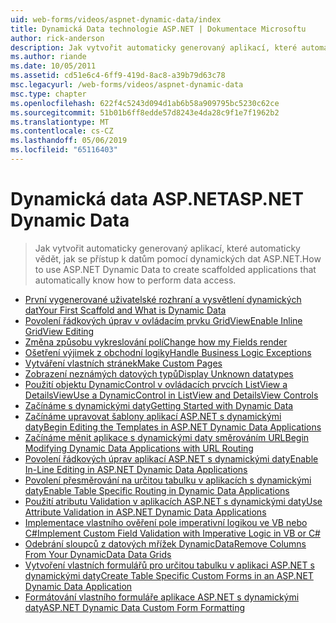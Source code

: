 ```yaml
---
uid: web-forms/videos/aspnet-dynamic-data/index
title: Dynamická Data technologie ASP.NET | Dokumentace Microsoftu
author: rick-anderson
description: Jak vytvořit automaticky generovaný aplikací, které automaticky vědět, jak se přístup k datům pomocí dynamických dat ASP.NET.
ms.author: riande
ms.date: 10/05/2011
ms.assetid: cd51e6c4-6ff9-419d-8ac8-a39b79d63c78
msc.legacyurl: /web-forms/videos/aspnet-dynamic-data
msc.type: chapter
ms.openlocfilehash: 622f4c5243d094d1ab6b58a909795bc5230c62ce
ms.sourcegitcommit: 51b01b6ff8edde57d8243e4da28c9f1e7f1962b2
ms.translationtype: MT
ms.contentlocale: cs-CZ
ms.lasthandoff: 05/06/2019
ms.locfileid: "65116403"
---
```

# <a name="aspnet-dynamic-data"></a><span data-ttu-id="d4d55-103">Dynamická data ASP.NET</span><span class="sxs-lookup"><span data-stu-id="d4d55-103">ASP.NET Dynamic Data</span></span>

> <span data-ttu-id="d4d55-104">Jak vytvořit automaticky generovaný aplikací, které automaticky vědět, jak se přístup k datům pomocí dynamických dat ASP.NET.</span><span class="sxs-lookup"><span data-stu-id="d4d55-104">How to use ASP.NET Dynamic Data to create scaffolded applications that automatically know how to perform data access.</span></span>

- [<span data-ttu-id="d4d55-105">První vygenerované uživatelské rozhraní a vysvětlení dynamických dat</span><span class="sxs-lookup"><span data-stu-id="d4d55-105">Your First Scaffold and What is Dynamic Data</span></span>](your-first-scaffold-and-what-is-dynamic-data.md)
- [<span data-ttu-id="d4d55-106">Povolení řádkových úprav v ovládacím prvku GridView</span><span class="sxs-lookup"><span data-stu-id="d4d55-106">Enable Inline GridView Editing</span></span>](how-do-i-enable-inline-gridview-editing.md)
- [<span data-ttu-id="d4d55-107">Změna způsobu vykreslování polí</span><span class="sxs-lookup"><span data-stu-id="d4d55-107">Change how my Fields render</span></span>](how-do-i-change-how-my-fields-render.md)
- [<span data-ttu-id="d4d55-108">Ošetření výjimek z obchodní logiky</span><span class="sxs-lookup"><span data-stu-id="d4d55-108">Handle Business Logic Exceptions</span></span>](how-do-i-handle-business-logic-exceptions.md)
- [<span data-ttu-id="d4d55-109">Vytváření vlastních stránek</span><span class="sxs-lookup"><span data-stu-id="d4d55-109">Make Custom Pages</span></span>](how-do-i-make-custom-pages.md)
- [<span data-ttu-id="d4d55-110">Zobrazení neznámých datových typů</span><span class="sxs-lookup"><span data-stu-id="d4d55-110">Display Unknown datatypes</span></span>](how-do-i-display-unknown-datatypes.md)
- [<span data-ttu-id="d4d55-111">Použití objektu DynamicControl v ovládacích prvcích ListView a DetailsView</span><span class="sxs-lookup"><span data-stu-id="d4d55-111">Use a DynamicControl in ListView and DetailsView Controls</span></span>](how-do-i-use-a-dynamiccontrol-in-listview-and-detailsview-controls.md)
- [<span data-ttu-id="d4d55-112">Začínáme s dynamickými daty</span><span class="sxs-lookup"><span data-stu-id="d4d55-112">Getting Started with Dynamic Data</span></span>](getting-started-with-dynamic-data.md)
- [<span data-ttu-id="d4d55-113">Začínáme upravovat šablony aplikací ASP.NET s dynamickými daty</span><span class="sxs-lookup"><span data-stu-id="d4d55-113">Begin Editing the Templates in ASP.NET Dynamic Data Applications</span></span>](begin-editing-the-templates-in-aspnet-dynamic-data-applications.md)
- [<span data-ttu-id="d4d55-114">Začínáme měnit aplikace s dynamickými daty směrováním URL</span><span class="sxs-lookup"><span data-stu-id="d4d55-114">Begin Modifying Dynamic Data Applications with URL Routing</span></span>](begin-modifying-dynamic-data-applications-with-url-routing.md)
- [<span data-ttu-id="d4d55-115">Povolení řádkových úprav aplikací ASP.NET s dynamickými daty</span><span class="sxs-lookup"><span data-stu-id="d4d55-115">Enable In-Line Editing in ASP.NET Dynamic Data Applications</span></span>](enable-in-line-editing-in-aspnet-dynamic-data-applications.md)
- [<span data-ttu-id="d4d55-116">Povolení přesměrování na určitou tabulku v aplikacích s dynamickými daty</span><span class="sxs-lookup"><span data-stu-id="d4d55-116">Enable Table Specific Routing in Dynamic Data Applications</span></span>](how-to-enable-table-specific-routing-in-dynamic-data-applications.md)
- [<span data-ttu-id="d4d55-117">Použití atributu Validation v aplikacích ASP.NET s dynamickými daty</span><span class="sxs-lookup"><span data-stu-id="d4d55-117">Use Attribute Validation in ASP.NET Dynamic Data Applications</span></span>](how-to-use-attribute-validation-in-aspnet-dynamic-data-applications.md)
- [<span data-ttu-id="d4d55-118">Implementace vlastního ověření pole imperativní logikou ve VB nebo C#</span><span class="sxs-lookup"><span data-stu-id="d4d55-118">Implement Custom Field Validation with Imperative Logic in VB or C#</span></span>](how-to-implement-custom-field-validation-with-imperative-logic-in-vb-or-c.md)
- [<span data-ttu-id="d4d55-119">Odebrání sloupců z datových mřížek DynamicData</span><span class="sxs-lookup"><span data-stu-id="d4d55-119">Remove Columns From Your DynamicData Data Grids</span></span>](how-to-remove-columns-from-your-dynamicdata-data-grids.md)
- [<span data-ttu-id="d4d55-120">Vytvoření vlastních formulářů pro určitou tabulku v aplikaci ASP.NET s dynamickými daty</span><span class="sxs-lookup"><span data-stu-id="d4d55-120">Create Table Specific Custom Forms in an ASP.NET Dynamic Data Application</span></span>](how-to-create-table-specific-custom-forms-in-an-aspnet-dynamic-data-application.md)
- [<span data-ttu-id="d4d55-121">Formátování vlastního formuláře aplikace ASP.NET s dynamickými daty</span><span class="sxs-lookup"><span data-stu-id="d4d55-121">ASP.NET Dynamic Data Custom Form Formatting</span></span>](aspnet-dynamic-data-custom-form-formatting.md)
